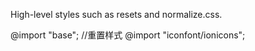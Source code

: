 High-level styles such as resets and normalize.css.

@import "base"; //重置样式
@import "iconfont/ionicons";
